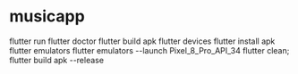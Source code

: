 # musicapp


flutter run
flutter doctor
flutter build apk
flutter devices
flutter install apk
flutter emulators
flutter emulators --launch Pixel_8_Pro_API_34
flutter clean; flutter build apk --release
